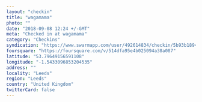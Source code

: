 ```yaml
---
layout: "checkin"
title: "wagamama"
photo: ""
date: "2018-09-08 12:24 +/-GMT"
meta: "Checked in at wagamama"
category: "Checkins"
syndication: "https://www.swarmapp.com/user/492614834/checkin/5b93b189419a9e003954cde8"
foursquare: "https://foursquare.com/v/514dfa95e4b025094a38a087"
latitude: "53.79649156591108"
longitude: "-1.5433096853204535"
address: ""
locality: "Leeds"
region: "Leeds"
country: "United Kingdom"
twitterCard: false
---
```


